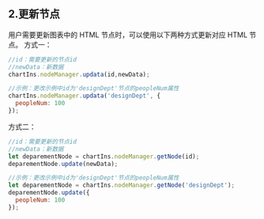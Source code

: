 ## 2.更新节点
用户需要更新图表中的 HTML 节点时，可以使用以下两种方式更新对应 HTML 节点。
方式一：
```javascript
//id：需要更新的节点id
//newData：新数据
chartIns.nodeManager.updata(id,newData);

//示例：更改示例中id为'designDept'节点的peopleNum属性
chartIns.nodeManager.updata('designDept', {
  peopleNum: 100
});
```
方式二：
```javascript
//id：需要更新的节点id
//newData：新数据
let deparementNode = chartIns.nodeManager.getNode(id);
deparementNode.update(newData);

//示例：更改示例中id为'designDept'节点的peopleNum属性
let deparementNode = chartIns.nodeManager.getNode('designDept');
deparementNode.update({
  peopleNum: 100
});
```